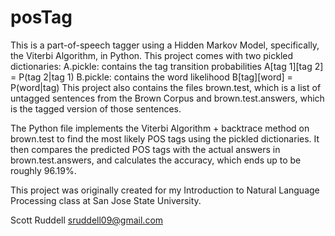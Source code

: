 # posTag
This is a part-of-speech tagger using a Hidden Markov Model, specifically, the Viterbi Algorithm, in Python.
This project comes with two pickled dictionaries: 
  A.pickle: contains the tag transition probabilities
    A[tag 1][tag 2] = P(tag 2|tag 1)
  B.pickle: contains the word likelihood
    B[tag][word] = P(word|tag)
This project also contains the files brown.test, which is a list of untagged sentences from the Brown Corpus and brown.test.answers, which is the tagged version of those sentences.

The Python file implements the Viterbi Algorithm + backtrace method on brown.test to find the most likely POS tags using the pickled dictionaries. It then compares the predicted POS tags with the actual answers in brown.test.answers, and calculates the accuracy, which ends up to be roughly 96.19%.

This project was originally created for my Introduction to Natural Language Processing class at San Jose State University.

Scott Ruddell
sruddell09@gmail.com
